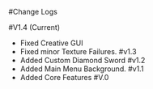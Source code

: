 #Change Logs


#V1.4 (Current)
- Fixed Creative GUI
- Fixed minor Texture Failures.
#v1.3
- Added Custom Diamond Sword
#v1.2
- Added Main Menu Background.
#v1.1
- Added Core Features
#V.0
